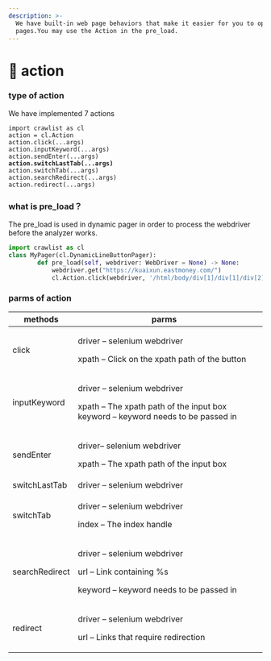 ```yaml
---
description: >-
  We have built-in web page behaviors that make it easier for you to operate web
  pages.You may use the Action in the pre_load.
---
```


# 👾 action

### type of action

We have implemented 7 actions

<pre class="language-python"><code class="lang-python">import crawlist as cl
action = cl.Action
action.click(...args)
action.inputKeyword(...args)
action.sendEnter(...args)
<strong>action.switchLastTab(...args)
</strong>action.switchTab(...args)
action.searchRedirect(...args)
action.redirect(...args)
</code></pre>

### what is pre\_load？

The pre\_load is used in dynamic pager in order to process the webdriver before the analyzer works.

```python
import crawlist as cl
class MyPager(cl.DynamicLineButtonPager):
        def pre_load(self, webdriver: WebDriver = None) -> None:
            webdriver.get("https://kuaixun.eastmoney.com/")
            cl.Action.click(webdriver, '/html/body/div[1]/div[1]/div[2]/div[1]/div[1]/div[1]/div[1]/div[3]/label/span[1]')

```

### parms of action



<table><thead><tr><th>methods</th><th>parms</th><th data-hidden></th></tr></thead><tbody><tr><td>click</td><td><p>driver – selenium webdriver </p><p>xpath – Click on the xpath path of the button</p></td><td></td></tr><tr><td>inputKeyword</td><td><p>driver – selenium webdriver </p><p>xpath – The xpath path of the input box keyword – keyword needs to be passed in</p></td><td></td></tr><tr><td>sendEnter</td><td><p>driver– selenium webdriver</p><p>xpath – The xpath path of the input box</p></td><td></td></tr><tr><td>switchLastTab</td><td>driver – selenium webdriver</td><td></td></tr><tr><td>switchTab</td><td><p>driver – selenium webdriver </p><p>index – The index handle</p></td><td></td></tr><tr><td>searchRedirect</td><td><p>driver – selenium webdriver </p><p>url – Link containing %s </p><p>keyword – keyword needs to be passed in</p></td><td></td></tr><tr><td>redirect</td><td><p>driver – selenium webdriver </p><p>url – Links that require redirection</p></td><td></td></tr></tbody></table>



